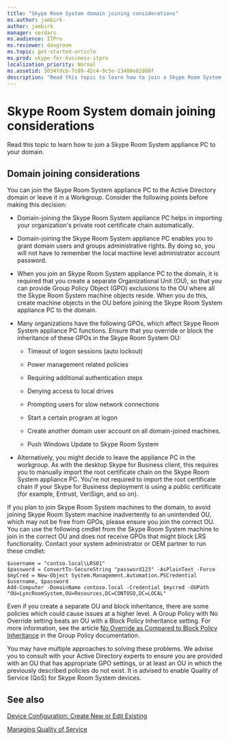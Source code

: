 ```yaml
---
title: "Skype Room System domain joining considerations"
ms.author: jambirk
author: jambirk
manager: serdars
ms.audience: ITPro
ms.reviewer: davgroom
ms.topic: get-started-article
ms.prod: skype-for-business-itpro
localization_priority: Normal
ms.assetid: 3034fdcb-7c89-42c4-9c5e-13400e82d88f
description: "Read this topic to learn how to join a Skype Room System appliance PC to your domain."
---
```


# Skype Room System domain joining considerations
 
Read this topic to learn how to join a Skype Room System appliance PC to your domain.
  
## Domain joining considerations

You can join the Skype Room System appliance PC to the Active Directory domain or leave it in a Workgroup. Consider the following points before making this decision:
  
- Domain-joining the Skype Room System appliance PC helps in importing your organization's private root certificate chain automatically.
    
- Domain-joining the Skype Room System appliance PC enables you to grant domain users and groups administrative rights. By doing so, you will not have to remember the local machine level administrator account password.
    
- When you join an Skype Room System appliance PC to the domain, it is required that you create a separate Organizational Unit (OU), so that you can provide Group Policy Object (GPO) exclusions to the OU where all the Skype Room System machine objects reside. When you do this, create machine objects in the OU before joining the Skype Room System appliance PC to the domain.
    
- Many organizations have the following GPOs, which affect Skype Room System appliance PC functions. Ensure that you override or block the inheritance of these GPOs in the Skype Room System OU: 
    
  - Timeout of logon sessions (auto lockout)
    
  - Power management related policies
    
  - Requiring additional authentication steps
    
  - Denying access to local drives
    
  - Prompting users for slow network connections
    
  - Start a certain program at logon
    
  - Create another domain user account on all domain-joined machines.
    
  - Push Windows Update to Skype Room System
    
- Alternatively, you might decide to leave the appliance PC in the workgroup. As with the desktop Skype for Business client, this requires you to manually import the root certificate chain on the Skype Room System appliance PC. You're not required to import the root certificate chain if your Skype for Business deployment is using a public certificate (for example, Entrust, VeriSign, and so on). 
    
If you plan to join Skype Room System machines to the domain, to avoid joining Skype Room System machine inadvertently to an unintended OU, which may not be free from GPOs, please ensure you join the correct OU. You can use the following cmdlet from the Skype Room System machine to join in the correct OU and does not receive GPOs that might block LRS functionality. Contact your system administrator or OEM partner to run these cmdlet:
  
```
$username = "contso.local\LRS01"
$password = ConvertTo-SecureString "password123" -AsPlainText -Force
$myCred = New-Object System.Management.Automation.PSCredential $username, $password
Add-Computer -DomainName contoso.local -Credential $mycred -OUPath "OU=LyncRoomSystem,OU=Resources,DC=CONTOSO,DC=LOCAL"
```

Even if you create a separate OU and block inheritance, there are some policies which could cause issues at a higher level. A Group Policy with No Override setting beats an OU with a Block Policy Inheritance setting. For more information, see the article [No Override as Compared to Block Policy Inheritance](https://docs.microsoft.com/previous-versions/windows/it-pro/windows-2000-server/cc978255(v=technet.10)) in the Group Policy documentation.
  
You may have multiple approaches to solving these problems. We advise you to consult with your Active Directory experts to ensure you are provided with an OU that has appropriate GPO settings, or at least an OU in which the previously described policies do not exist. It is advised to enable Quality of Service (QoS) for Skype Room System devices.

## See also
  
[Device Configuration: Create New or Edit Existing](../../help-topics/help-lscp/device-configuration-create-new-or-edit-existing.md)

[Managing Quality of Service](../../plan-your-deployment/network-requirements/network-requirements.md#managing-quality-of-service)
